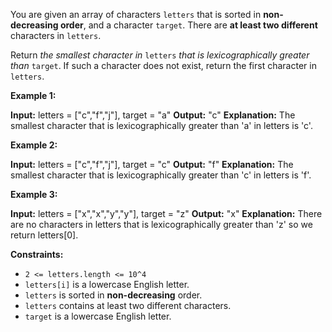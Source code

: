 
You are given an array of characters  `letters`  that is sorted in  **non-decreasing order**, and a character  `target`. There are  **at least two different**  characters in  `letters`.

Return  _the smallest character in_ `letters` _that is lexicographically greater than_ `target`. If such a character does not exist, return the first character in  `letters`.

**Example 1:**

**Input:** letters = ["c","f","j"], target = "a"
**Output:** "c"
**Explanation:** The smallest character that is lexicographically greater than 'a' in letters is 'c'.

**Example 2:**

**Input:** letters = ["c","f","j"], target = "c"
**Output:** "f"
**Explanation:** The smallest character that is lexicographically greater than 'c' in letters is 'f'.

**Example 3:**

**Input:** letters = ["x","x","y","y"], target = "z"
**Output:** "x"
**Explanation:** There are no characters in letters that is lexicographically greater than 'z' so we return letters[0].

**Constraints:**

-   `2 <= letters.length <= 10^4`
-   `letters[i]`  is a lowercase English letter.
-   `letters`  is sorted in  **non-decreasing**  order.
-   `letters`  contains at least two different characters.
-   `target`  is a lowercase English letter.